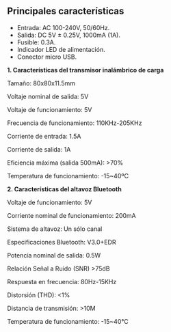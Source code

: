 ## Principales características

* Entrada: AC 100-240V, 50/60Hz.
* Salida: DC 5V ± 0.25V, 1000mA  (1A).
* Fusible: 0.3A.
* Indicador LED de alimentación.
* Conector micro USB.

**1. Características del transmisor inalámbrico de carga**

Tamaño: 80x80x11.5mm

Voltaje nominal de salida: 5V

Voltaje de funcionamiento: 5V

Frecuencia de funcionamiento: 110KHz-205KHz

Corriente de entrada: 1.5A

Corriente de salida: 1A

Eficiencia máxima (salida 500mA): >70%

Temperatura de funcionamiento: -15~40ºC

**2. Características del altavoz Bluetooth**

Voltaje de funcionamiento: 5V

Corriente nominal de funcionamiento: 200mA

Sistema de altavoz: Un sólo canal

Especificaciones Bluetooth: V3.0+EDR

Potencia nominal de salida: 0.5W

Relación Señal a Ruido (SNR) >75dB

Respuesta en frecuencia: 80Hz-15KHz

Distorsión (THD): <1%

Distancia de transmisión: >10M

Temperatura de funcionamiento: -15~40℃
